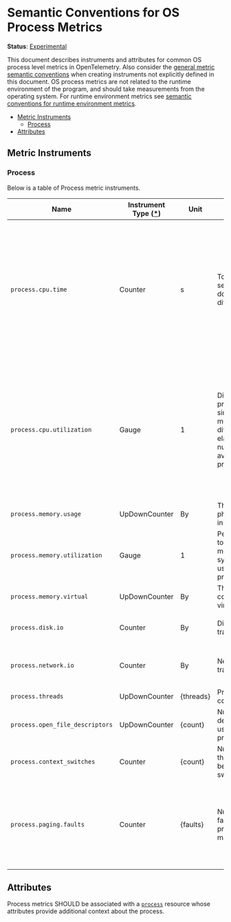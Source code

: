 <!--- Hugo front matter used to generate the website version of this page:
linkTitle: Process
--->

# Semantic Conventions for OS Process Metrics

**Status**: [Experimental](../../document-status.md)

This document describes instruments and attributes for common OS process level
metrics in OpenTelemetry. Also consider the [general metric semantic
conventions](README.md#general-metric-semantic-conventions) when creating
instruments not explicitly defined in this document. OS process metrics are
not related to the runtime environment of the program, and should take
measurements from the operating system. For runtime environment metrics see
[semantic conventions for runtime environment
metrics](runtime-environment-metrics.md).

<!-- Re-generate TOC with `markdown-toc --no-first-h1 -i` -->

<!-- toc -->

- [Metric Instruments](#metric-instruments)
  * [Process](#process)
- [Attributes](#attributes)

<!-- tocstop -->

## Metric Instruments

### Process

Below is a table of Process metric instruments.

| Name                            | Instrument Type ([\*](README.md#instrument-types)) | Unit      | Description                                                                                                                         | Labels                                                                                                                                                                                          |
|---------------------------------|----------------------------------------------------|-----------|-------------------------------------------------------------------------------------------------------------------------------------|-------------------------------------------------------------------------------------------------------------------------------------------------------------------------------------------------|
| `process.cpu.time`              | Counter                                            | s         | Total CPU seconds broken down by different states.                                                                                  | `state`, if specified, SHOULD be one of: `system`, `user`, `wait`. A process SHOULD be characterized _either_ by data points with no `state` labels, _or only_ data points with `state` labels. |
| `process.cpu.utilization`       | Gauge                                              | 1         | Difference in process.cpu.time since the last measurement, divided by the elapsed time and number of CPUs available to the process. | `state`, if specified, SHOULD be one of: `system`, `user`, `wait`. A process SHOULD be characterized _either_ by data points with no `state` labels, _or only_ data points with `state` labels. |
| `process.memory.usage`          | UpDownCounter                                      | By        | The amount of physical memory in use.                                                                                               |                                                                                                                                                                                                 |
| `process.memory.utilization`    | Gauge                                              | 1         | Percentage of total physical memory on the system that is used by the process.                                                      |                                                                                                                                                                                                 |
| `process.memory.virtual`        | UpDownCounter                                      | By        | The amount of committed virtual memory.                                                                                             |                                                                                                                                                                                                 |
| `process.disk.io`               | Counter                                            | By        | Disk bytes transferred.                                                                                                             | `direction` SHOULD be one of: `read`, `write`                                                                                                                                                   |
| `process.network.io`            | Counter                                            | By        | Network bytes transferred.                                                                                                          | `direction` SHOULD be one of: `receive`, `transmit`                                                                                                                                             |
| `process.threads`               | UpDownCounter                                      | {threads} | Process threads count.                                                                                                              |                                                                                                                                                                                                 |
| `process.open_file_descriptors` | UpDownCounter                                      | {count}   | Number of file descriptors in use by the process.                                                                                   |                                                                                                                                                                                                 |
| `process.context_switches`      | Counter                                            | {count}   | Number of times the process has been context switched.                                                                              | `type` SHOULD be one of: `involuntary`, `voluntary`                                                                                                                                             |
| `process.paging.faults`         | Counter                                            | {faults}  | Number of page faults the process has made.                                                                                         | `type`, if specified, SHOULD be one of: `major` (for major, or hard, page faults), `minor` (for minor, or soft, page faults).                                                                   |

## Attributes

Process metrics SHOULD be associated with a [`process`](../../resource/semantic_conventions/process.md#process) resource whose attributes provide additional context about the process.
